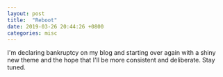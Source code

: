 ```yaml
---
layout: post
title:  "Reboot"
date: 2019-03-26 20:44:26 +0800
categories: misc
---
```

I'm declaring bankruptcy on my blog and starting over again with a shiny new theme and the hope that I'll be more consistent and deliberate. Stay tuned.
